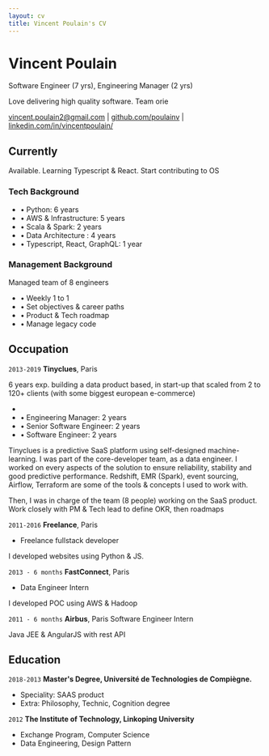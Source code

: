 ```yaml
---
layout: cv
title: Vincent Poulain's CV
---
```

# Vincent Poulain
Software Engineer (7 yrs), Engineering Manager (2 yrs)

Love delivering high quality software. Team orie

<div id="webaddress">
<a href="vincent.poulain2@gmail.com">vincent.poulain2@gmail.com</a>
| <a href="https://github.com/poulainv">github.com/poulainv</a>
| <a href="https://www.linkedin.com/in/vincentpoulain/">linkedin.com/in/vincentpoulain/</a>
</div>


## Currently

Available. Learning Typescript & React. Start contributing to OS

### Tech Background

- • Python: 6 years
- • AWS & Infrastructure: 5 years
- • Scala & Spark: 2 years
- • Data Architecture : 4 years
- • Typescript, React, GraphQL: 1 year


### Management Background

Managed team of 8 engineers
- • Weekly 1 to 1
- • Set objectives & career paths
- • Product & Tech roadmap
- • Manage legacy code

## Occupation

`2013-2019`
__Tinyclues__, Paris

6 years exp. building a data product based, in start-up that scaled from 2 to 120+ clients (with some biggest european e-commerce)

- 
- • Engineering Manager: 2 years
- • Senior Software Engineer: 2 years
- • Software Engineer: 2 years

Tinyclues is a predictive SaaS platform using self-designed machine-learning.
I was part of the core-developer team, as a data engineer. I worked on every aspects of the solution to ensure reliability, stability and good predictive performance. 
Redshift, EMR (Spark), event sourcing, Airflow, Terraform are some of the tools & concepts I used to work with.

Then, I was in charge of the team (8 people) working on the SaaS product. Work closely with PM & Tech lead to define OKR, then roadmaps

`2011-2016`
__Freelance__, Paris
- Freelance fullstack developer

I developed websites using Python & JS.

`2013 - 6 months`
__FastConnect__, Paris
-  Data Engineer Intern

I developed POC using AWS & Hadoop

`2011 - 6 months`
__Airbus__, Paris
Software Engineer Intern

Java JEE & AngularJS with rest API

## Education

`2018-2013`
__Master's Degree, Université de Technologies de Compiègne.__
- Speciality: SAAS product
- Extra: Philosophy, Technic, Cognition degree

`2012`
__The Institute of Technology, Linkoping University__
- Exchange Program, Computer Science
- Data Engineering, Design Pattern

<!-- ### Footer

Last updated: Jan 2020 -->


